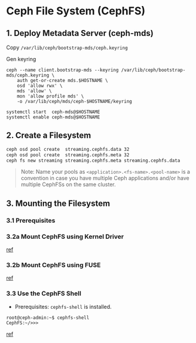 Ceph File System (CephFS)
=========================

## 1. Deploy Metadata Server (ceph-mds)

Copy `/var/lib/ceph/bootstrap-mds/ceph.keyring`

Gen keyring
```
ceph --name client.bootstrap-mds --keyring /var/lib/ceph/bootstrap-mds/ceph.keyring \
    auth get-or-create mds.$HOSTNAME \
    osd 'allow rwx' \
    mds 'allow' \
    mon 'allow profile mds' \
    -o /var/lib/ceph/mds/ceph-$HOSTNAME/keyring
```

```
systemctl start  ceph-mds@$HOSTNAME
systemctl enable ceph-mds@$HOSTNAME
```

## 2. Create a Filesystem
```bash
ceph osd pool create  streaming.cephfs.data 32
ceph osd pool create  streaming.cephfs.meta 32
ceph fs new streaming streaming.cephfs.meta streaming.cephfs.data
```

> Note: Name your pools as `<application>.<fs-name>.<pool-name>` is a convention in case you have multiple Ceph applications and/or have multiple CephFSs on the same cluster.

## 3. Mounting the Filesystem
### 3.1 Prerequisites

### 3.2a Mount CephFS using Kernel Driver

[ref](https://docs.ceph.com/docs/master/cephfs/kernel/#synopsis)

### 3.2b Mount CephFS using FUSE

[ref](https://docs.ceph.com/docs/master/cephfs/fuse/#synopsis)

### 3.3 Use the CephFS Shell
* Prerequisites: `cephfs-shell` is installed.

```console
root@ceph-admin:~$ cephfs-shell
CephFS:~/>>>
```

[ref](https://docs.ceph.com/docs/master/cephfs/cephfs-shell/)
